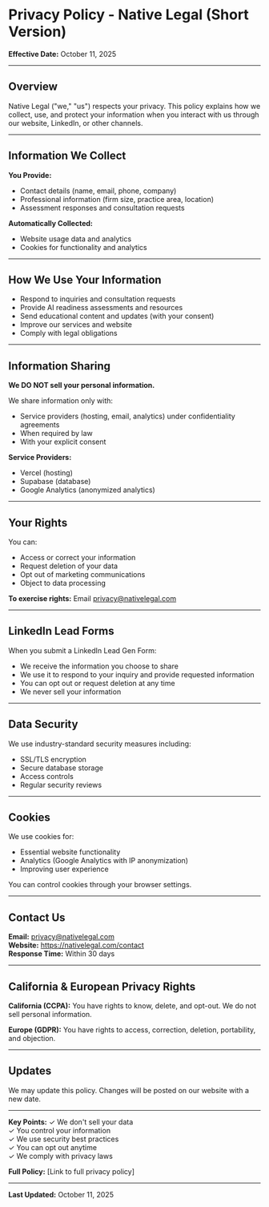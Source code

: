 # Privacy Policy - Native Legal (Short Version)

**Effective Date:** October 11, 2025

---

## Overview

Native Legal ("we," "us") respects your privacy. This policy explains how we collect, use, and protect your information when you interact with us through our website, LinkedIn, or other channels.

---

## Information We Collect

**You Provide:**
- Contact details (name, email, phone, company)
- Professional information (firm size, practice area, location)
- Assessment responses and consultation requests

**Automatically Collected:**
- Website usage data and analytics
- Cookies for functionality and analytics

---

## How We Use Your Information

- Respond to inquiries and consultation requests
- Provide AI readiness assessments and resources
- Send educational content and updates (with your consent)
- Improve our services and website
- Comply with legal obligations

---

## Information Sharing

**We DO NOT sell your personal information.**

We share information only with:
- Service providers (hosting, email, analytics) under confidentiality agreements
- When required by law
- With your explicit consent

**Service Providers:**
- Vercel (hosting)
- Supabase (database)
- Google Analytics (anonymized analytics)

---

## Your Rights

You can:
- Access or correct your information
- Request deletion of your data
- Opt out of marketing communications
- Object to data processing

**To exercise rights:** Email privacy@nativelegal.com

---

## LinkedIn Lead Forms

When you submit a LinkedIn Lead Gen Form:
- We receive the information you choose to share
- We use it to respond to your inquiry and provide requested information
- You can opt out or request deletion at any time
- We never sell your information

---

## Data Security

We use industry-standard security measures including:
- SSL/TLS encryption
- Secure database storage
- Access controls
- Regular security reviews

---

## Cookies

We use cookies for:
- Essential website functionality
- Analytics (Google Analytics with IP anonymization)
- Improving user experience

You can control cookies through your browser settings.

---

## Contact Us

**Email:** privacy@nativelegal.com  
**Website:** https://nativelegal.com/contact  
**Response Time:** Within 30 days

---

## California & European Privacy Rights

**California (CCPA):** You have rights to know, delete, and opt-out. We do not sell personal information.

**Europe (GDPR):** You have rights to access, correction, deletion, portability, and objection.

---

## Updates

We may update this policy. Changes will be posted on our website with a new date.

---

**Key Points:**
✓ We don't sell your data  
✓ You control your information  
✓ We use security best practices  
✓ You can opt out anytime  
✓ We comply with privacy laws

**Full Policy:** [Link to full privacy policy]

---

**Last Updated:** October 11, 2025

